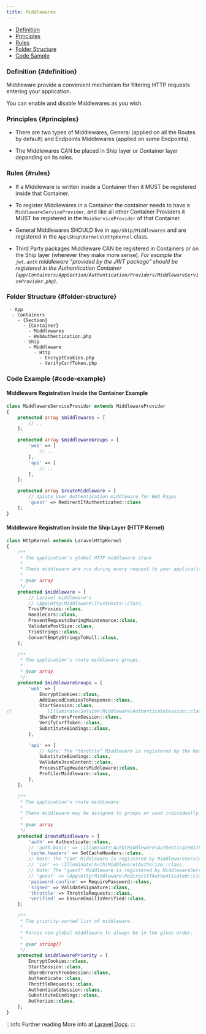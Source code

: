 ```yaml
---
title: Middlewares
---
```


* [Definition](#definition)
* [Principles](#principles)
* [Rules](#rules)
* [Folder Structure](#folder-structure)
* [Code Sample](#code-sample)

### Definition {#definition}

Middleware provide a convenient mechanism for filtering HTTP requests entering your application.

You can enable and disable Middlewares as you wish.

### Principles {#principles}

- There are two types of Middlewares, General (applied on all the Routes by default) and Endpoints Middlewares (applied on some Endpoints).

- The Middlewares CAN be placed in Ship layer or Container layer depending on its roles.

### Rules {#rules}

- If a Middleware is written inside a Container then it MUST be registered inside that Container.
- To register Middlewares in a Container the container needs to have a `MiddlewareServiceProvider`, and like all other Container Providers it MUST be registered in the `MainServiceProvider` of that Container.
- General Middlewares SHOULD live in `app/Ship/Middlewares` and are registered in the `App\Ship\Kernels\HttpKernel` class.

- Third Party packages Middleware CAN be registered in Containers or on the Ship layer (wherever they make more sense).
_For example the `jwt.auth` middleware "provided by the JWT package" should be registered in the Authentication Container (`app/Containers/AppSection/Authentication/Providers/MiddlewareServiceProvider.php`)_.
  
### Folder Structure {#folder-structure}

```
 - App
  - Containers
    - {Section}
      - {Container}
        - Middlewares
        - WebAuthentication.php
      - Ship
        - Middleware
          - Http
            - EncryptCookies.php
            - VerifyCsrfToken.php
```

### Code Example {#code-example}

#### Middleware Registration Inside the Container Example

```php
class MiddlewareServiceProvider extends MiddlewareProvider
{
    protected array $middlewares = [
        // ..
    ];

    protected array $middlewareGroups = [
        'web' => [
            // ..
        ],
        'api' => [
            // ..
        ],
    ];

    protected array $routeMiddleware = [
        // Apiato User Authentication middleware for Web Pages
        'guest' => RedirectIfAuthenticated::class
    ];
}
```

#### Middleware Registration Inside the Ship Layer (HTTP Kernel)

```php
class HttpKernel extends LaravelHttpKernel
{
    /**
     * The application's global HTTP middleware stack.
     *
     * These middleware are run during every request to your application.
     *
     * @var array
     */
    protected $middleware = [
        // Laravel middleware's
        // \App\Http\Middleware\TrustHosts::class,
        TrustProxies::class,
        HandleCors::class,
        PreventRequestsDuringMaintenance::class,
        ValidatePostSize::class,
        TrimStrings::class,
        ConvertEmptyStringsToNull::class,
    ];

    /**
     * The application's route middleware groups.
     *
     * @var array
     */
    protected $middlewareGroups = [
        'web' => [
            EncryptCookies::class,
            AddQueuedCookiesToResponse::class,
            StartSession::class,
//             \Illuminate\Session\Middleware\AuthenticateSession::class,
            ShareErrorsFromSession::class,
            VerifyCsrfToken::class,
            SubstituteBindings::class,
        ],

        'api' => [
            // Note: The "throttle" Middleware is registered by the RoutesLoaderTrait in the Core
            SubstituteBindings::class,
            ValidateJsonContent::class,
            ProcessETagHeadersMiddleware::class,
            ProfilerMiddleware::class,
        ],
    ];

    /**
     * The application's route middleware.
     *
     * These middleware may be assigned to groups or used individually.
     *
     * @var array
     */
    protected $routeMiddleware = [
        'auth' => Authenticate::class,
        // 'auth.basic' => \Illuminate\Auth\Middleware\AuthenticateWithBasicAuth::class,
        'cache.headers' => SetCacheHeaders::class,
        // Note: The "can" Middleware is registered by MiddlewareServiceProvider in Authorization Container
        // 'can' => \Illuminate\Auth\Middleware\Authorize::class,
        // Note: The "guest" Middleware is registered by MiddlewareServiceProvider in Authentication Container
        // 'guest' => \App\Http\Middleware\RedirectIfAuthenticated::class,
        'password.confirm' => RequirePassword::class,
        'signed' => ValidateSignature::class,
        'throttle' => ThrottleRequests::class,
        'verified' => EnsureEmailIsVerified::class,
    ];

    /**
     * The priority-sorted list of middleware.
     *
     * Forces non-global middleware to always be in the given order.
     *
     * @var string[]
     */
    protected $middlewarePriority = [
        EncryptCookies::class,
        StartSession::class,
        ShareErrorsFromSession::class,
        Authenticate::class,
        ThrottleRequests::class,
        AuthenticateSession::class,
        SubstituteBindings::class,
        Authorize::class,
    ];
}
```

:::info Further reading
More info at [Laravel Docs](https://laravel.com/docs/middleware).
:::
